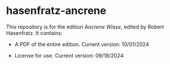 # hasenfratz-ancrene

This repository is for the edition _Ancrene Wisse_, edited by Robert Hasenfratz. It contains:

- A PDF of the entire edition. Current version: 10/01/2024

- License for use. Current version: 09/18/2024
